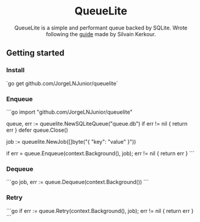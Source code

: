 <div align="center">

# QueueLite

QueueLite is a simple and performant queue backed by SQLite. Wrote following the [guide](https://kerkour.com/sqlite-for-servers) made by Silvain Kerkour.

</div>

## Getting started

### Install

´go get github.com/JorgeLNJunior/queuelite´

### Enqueue

´´´go
import "github.com/JorgeLNJunior/queuelite"

queue, err := queuelite.NewSQLiteQueue("queue.db")
if err != nil {
	return err
}
defer queue.Close()

job := queuelite.NewJob([]byte("{ \"key\": \"value\" }"))

if err = queue.Enqueue(context.Background(), job); err != nil {
	return err
}
´´´

### Dequeue

´´´go
job, err := queue.Dequeue(context.Background())
´´´

### Retry

´´´go
if err := queue.Retry(context.Background(), job); err != nil {
  return err
}
´´´
